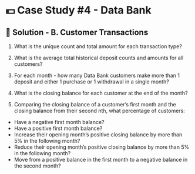 # 💵 Case Study #4 - Data Bank

## 🏦 Solution - B. Customer Transactions

1. What is the unique count and total amount for each transaction type?




3. What is the average total historical deposit counts and amounts for all customers?
4. For each month - how many Data Bank customers make more than 1 deposit and either 1 purchase or 1 withdrawal in a single month?
5. What is the closing balance for each customer at the end of the month?
6. Comparing the closing balance of a customer’s first month and the closing balance from their second nth, what percentage of customers:
  - Have a negative first month balance?
  - Have a positive first month balance?
  - Increase their opening month’s positive closing balance by more than 5% in the following month?
  - Reduce their opening month’s positive closing balance by more than 5% in the following month?
  - Move from a positive balance in the first month to a negative balance in the second month?
